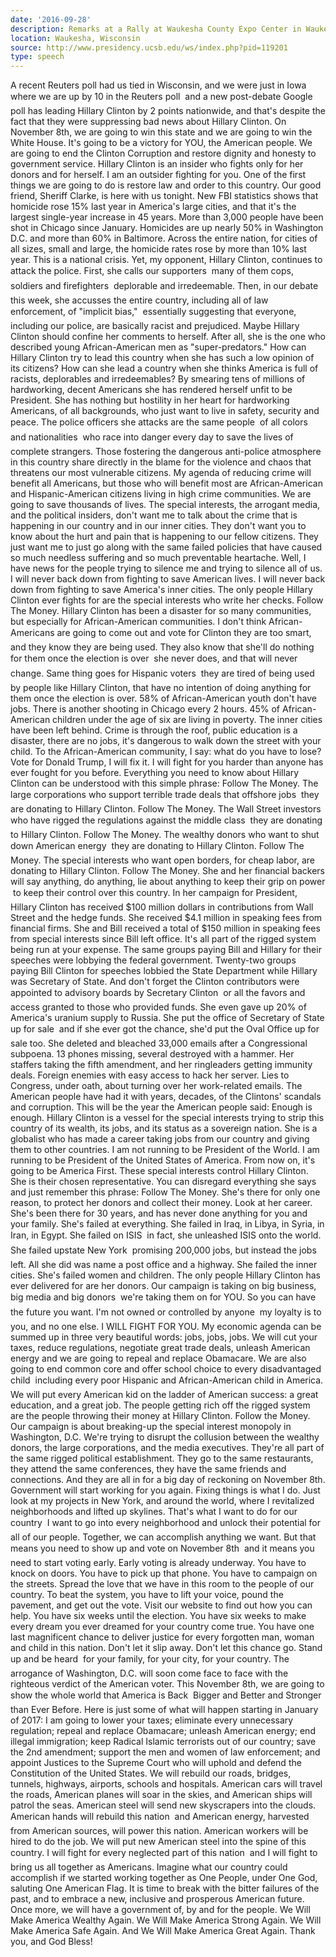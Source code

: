 ```yaml
---
date: '2016-09-28'
description: Remarks at a Rally at Waukesha County Expo Center in Waukesha, Wisconsin
location: Waukesha, Wisconsin
source: http://www.presidency.ucsb.edu/ws/index.php?pid=119201
type: speech
---
```


A recent Reuters poll had us tied in Wisconsin, and we were just in Iowa where we are up by 10 in the Reuters poll  and a new post-debate Google poll has leading Hillary Clinton by 2 points nationwide, and that's despite the fact that they were suppressing bad news about Hillary Clinton. On November 8th, we are going to win this state and we are going to win the White House. It's going to be a victory for YOU, the American people. We are going to end the Clinton Corruption and restore dignity and honesty to government service. Hillary Clinton is an insider who fights only for her donors and for herself. I am an outsider fighting for you. One of the first things we are going to do is restore law and order to this country. Our good friend, Sheriff Clarke, is here with us tonight. New FBI statistics shows that homicide rose 15% last year in America's large cities, and that it's the largest single-year increase in 45 years. More than 3,000 people have been shot in Chicago since January. Homicides are up nearly 50% in Washington D.C. and more than 60% in Baltimore. Across the entire nation, for cities of all sizes, small and large, the homicide rates rose by more than 10% last year. This is a national crisis. Yet, my opponent, Hillary Clinton, continues to attack the police. First, she calls our supporters  many of them cops, soldiers and firefighters  deplorable and irredeemable. Then, in our debate this week, she accusses the entire country, including all of law enforcement, of "implicit bias,"  essentially suggesting that everyone, including our police, are basically racist and prejudiced. Maybe Hillary Clinton should confine her comments to herself. After all, she is the one who described young African-American men as "super-predators." How can Hillary Clinton try to lead this country when she has such a low opinion of its citizens? How can she lead a country when she thinks America is full of racists, deplorables and irredeemables? By smearing tens of millions of hardworking, decent Americans she has rendered herself unfit to be President. She has nothing but hostility in her heart for hardworking Americans, of all backgrounds, who just want to live in safety, security and peace. The police officers she attacks are the same people  of all colors and nationalities  who race into danger every day to save the lives of complete strangers. Those fostering the dangerous anti-police atmosphere in this country share directly in the blame for the violence and chaos that threatens our most vulnerable citizens. My agenda of reducing crime will benefit all Americans, but those who will benefit most are African-American and Hispanic-American citizens living in high crime communities. We are going to save thousands of lives. The special interests, the arrogant media, and the political insiders, don't want me to talk about the crime that is happening in our country and in our inner cities. They don't want you to know about the hurt and pain that is happening to our fellow citizens. They just want me to just go along with the same failed policies that have caused so much needless suffering and so much preventable heartache. Well, I have news for the people trying to silence me and trying to silence all of us. I will never back down from fighting to save American lives. I will never back down from fighting to save America's inner cities. The only people Hillary Clinton ever fights for are the special interests who write her checks. Follow The Money. Hillary Clinton has been a disaster for so many communities, but especially for African-American communities. I don't think African-Americans are going to come out and vote for Clinton  they are too smart, and they know they are being used. They also know that she'll do nothing for them once the election is over  she never does, and that will never change. Same thing goes for Hispanic voters  they are tired of being used by people like Hillary Clinton, that have no intention of doing anything for them once the election is over. 58% of African-American youth don't have jobs. There is another shooting in Chicago every 2 hours. 45% of African-American children under the age of six are living in poverty. The inner cities have been left behind. Crime is through the roof, public education is a disaster, there are no jobs, it's dangerous to walk down the street with your child. To the African-American community, I say: what do you have to lose? Vote for Donald Trump, I will fix it. I will fight for you harder than anyone has ever fought for you before. Everything you need to know about Hillary Clinton can be understood with this simple phrase: Follow The Money. The large corporations who support terrible trade deals that offshore jobs  they are donating to Hillary Clinton. Follow The Money. The Wall Street investors who have rigged the regulations against the middle class  they are donating to Hillary Clinton. Follow The Money. The wealthy donors who want to shut down American energy  they are donating to Hillary Clinton. Follow The Money. The special interests who want open borders, for cheap labor, are donating to Hillary Clinton. Follow The Money. She and her financial backers will say anything, do anything, lie about anything to keep their grip on power  to keep their control over this country. In her campaign for President, Hillary Clinton has received $100 million dollars in contributions from Wall Street and the hedge funds. She received $4.1 million in speaking fees from financial firms. She and Bill received a total of $150 million in speaking fees from special interests since Bill left office. It's all part of the rigged system being run at your expense. The same groups paying Bill and Hillary for their speeches were lobbying the federal government. Twenty-two groups paying Bill Clinton for speeches lobbied the State Department while Hillary was Secretary of State. And don't forget the Clinton contributors were appointed to advisory boards by Secretary Clinton  or all the favors and access granted to those who provided funds. She even gave up 20% of America's uranium supply to Russia. She put the office of Secretary of State up for sale  and if she ever got the chance, she'd put the Oval Office up for sale too. She deleted and bleached 33,000 emails after a Congressional subpoena. 13 phones missing, several destroyed with a hammer. Her staffers taking the fifth amendment, and her ringleaders getting immunity deals. Foreign enemies with easy access to hack her server. Lies to Congress, under oath, about turning over her work-related emails. The American people have had it with years, decades, of the Clintons' scandals and corruption. This will be the year the American people said: Enough is enough. Hillary Clinton is a vessel for the special interests trying to strip this country of its wealth, its jobs, and its status as a sovereign nation. She is a globalist who has made a career taking jobs from our country and giving them to other countries. I am not running to be President of the World. I am running to be President of the United States of America. From now on, it's going to be America First. These special interests control Hillary Clinton. She is their chosen representative. You can disregard everything she says and just remember this phrase: Follow The Money. She's there for only one reason, to protect her donors and collect their money. Look at her career. She's been there for 30 years, and has never done anything for you and your family. She's failed at everything. She failed in Iraq, in Libya, in Syria, in Iran, in Egypt. She failed on ISIS  in fact, she unleashed ISIS onto the world. She failed upstate New York  promising 200,000 jobs, but instead the jobs left. All she did was name a post office and a highway. She failed the inner cities. She's failed women and children. The only people Hillary Clinton has ever delivered for are her donors. Our campaign is taking on big business, big media and big donors  we're taking them on for YOU. So you can have the future you want. I'm not owned or controlled by anyone  my loyalty is to you, and no one else. I WILL FIGHT FOR YOU. My economic agenda can be summed up in three very beautiful words: jobs, jobs, jobs. We will cut your taxes, reduce regulations, negotiate great trade deals, unleash American energy and we are going to repeal and replace Obamacare. We are also going to end common core and offer school choice to every disadvantaged child  including every poor Hispanic and African-American child in America. We will put every American kid on the ladder of American success: a great education, and a great job. The people getting rich off the rigged system are the people throwing their money at Hillary Clinton. Follow the Money. Our campaign is about breaking-up the special interest monopoly in Washington, D.C. We're trying to disrupt the collusion between the wealthy donors, the large corporations, and the media executives. They're all part of the same rigged political establishment. They go to the same restaurants, they attend the same conferences, they have the same friends and connections. And they are all in for a big day of reckoning on November 8th. Government will start working for you again. Fixing things is what I do. Just look at my projects in New York, and around the world, where I revitalized neighborhoods and lifted up skylines. That's what I want to do for our country  I want to go into every neighborhood and unlock their potential for all of our people. Together, we can accomplish anything we want. But that means you need to show up and vote on November 8th  and it means you need to start voting early. Early voting is already underway. You have to knock on doors. You have to pick up that phone. You have to campaign on the streets. Spread the love that we have in this room to the people of our country. To beat the system, you have to lift your voice, pound the pavement, and get out the vote. Visit our website to find out how you can help. You have six weeks until the election. You have six weeks to make every dream you ever dreamed for your country come true. You have one last magnificent chance to deliver justice for every forgotten man, woman and child in this nation. Don't let it slip away. Don't let this chance go. Stand up and be heard  for your family, for your city, for your country. The arrogance of Washington, D.C. will soon come face to face with the righteous verdict of the American voter. This November 8th, we are going to show the whole world that America is Back  Bigger and Better and Stronger than Ever Before. Here is just some of what will happen starting in January of 2017: I am going to lower your taxes; eliminate every unnecessary regulation; repeal and replace Obamacare; unleash American energy; end illegal immigration; keep Radical Islamic terrorists out of our country; save the 2nd amendment; support the men and women of law enforcement; and appoint Justices to the Supreme Court who will uphold and defend the Constitution of the United States. We will rebuild our roads, bridges, tunnels, highways, airports, schools and hospitals. American cars will travel the roads, American planes will soar in the skies, and American ships will patrol the seas. American steel will send new skyscrapers into the clouds. American hands will rebuild this nation  and American energy, harvested from American sources, will power this nation. American workers will be hired to do the job. We will put new American steel into the spine of this country. I will fight for every neglected part of this nation  and I will fight to bring us all together as Americans. Imagine what our country could accomplish if we started working together as One People, under One God, saluting One American Flag. It is time to break with the bitter failures of the past, and to embrace a new, inclusive and prosperous American future. Once more, we will have a government of, by and for the people. We Will Make America Wealthy Again. We Will Make America Strong Again. We Will Make America Safe Again. And We Will Make America Great Again. Thank you, and God Bless!